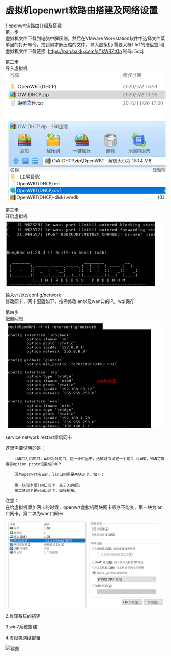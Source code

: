# 虚拟机openwrt软路由搭建及网络设置 

1.openwrt软路由介绍及搭建  
第一步  
虚拟机文件下载到电脑中解压缩，然后在VMware Workstation软件中选择文件菜单里的打开命令，找到刚才解压缩的文件，导入虚拟机(需要大概1.5G的硬盘空间)  
虚拟机文件下载链接: https://pan.baidu.com/s/1kWRZtQn 密码: 5qcj  

第二步  
导入虚拟机  
![1.导入虚拟机.png](/openwrt/1.导入虚拟机.png)  

第三步  
开启虚拟机  
![2.开启虚拟机.png](/openwrt/2.开启虚拟机.png) 

输入vi /etc/config/network  
修改网卡，网卡配置如下，按需修改lan以及wan口的IP。wq!保存  

第四步  
配置网络  
![3.配置网络.png](/openwrt/3.配置网络.png)  

service network restart重启网卡 

  这里需要说明的是：  

        LAN口为内网口，WAN为外网口，这一步相当于，给软路由设定一个网关（LAN），WAN可直接将option proto设置成DHCP  

        因为openwrt有wan、lan口则需要两块网卡，如下：  

        第一块网卡是lan口网卡，处于31网段。  
        第二块网卡是wan口网卡，直接桥接。  

  注意：  
        在给虚拟机添加网卡的时候，openwrt虚拟机两块网卡顺序不能变，第一块为lan口网卡，第二块为wan口网卡  

![3.配置网络网卡顺序.png](/openwrt/3.配置网络网卡顺序.png)   




2.群晖系统的搭建  



3.win7系统搭建  


4.虚拟机网络配置  

![截图](a.png)  

